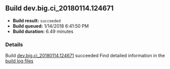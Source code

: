 ## Build dev.big.ci_20180114.124671
- **Build result:** `succeeded`
- **Build queued:** 1/14/2018 6:41:50 PM
- **Build duration:** 6.49 minutes
### Details
Build [dev.big.ci_20180114.124671](https://winappstudio.visualstudio.com/web/build.aspx?pcguid=a4ef43be-68ce-4195-a619-079b4d9834c2&builduri=vstfs%3a%2f%2f%2fBuild%2fBuild%2f24671) succeeded
Find detailed information in the [build log files](https://uwpctdiags.blob.core.windows.net/buildlogs/dev.big.ci_20180114.124671_logs.zip)
